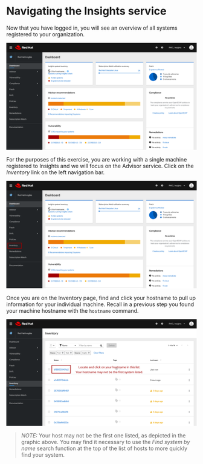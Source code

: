 # Navigating the Insights service

Now that you have logged in, you will see an overview of all systems
registered to your organization.

![Insights Homepage](./assets/insights-homepage-v2.png)

For the purposes of this exercise, you are working with a single machine
registered to Insights and we will focus on the Advisor service.  Click on the _Inventory_ link on
the left navigation bar.

![Navigate to Inventory](./assets/insights-homepage-inventory-highlight-v2.png)

Once you are on the Inventory page, find and click your hostname to pull up
information for your individual machine.  Recall in a previous step you
found your machine hostname with the `hostname` command.

![View your machine](./assets/inventory-homepage-v2.png)

>_NOTE:_ Your host may not be the first one listed, as depicted in the graphic above.  You may find it necessary to use the _Find system by name_ search function at the top of the list of hosts to more quickly find your system.


